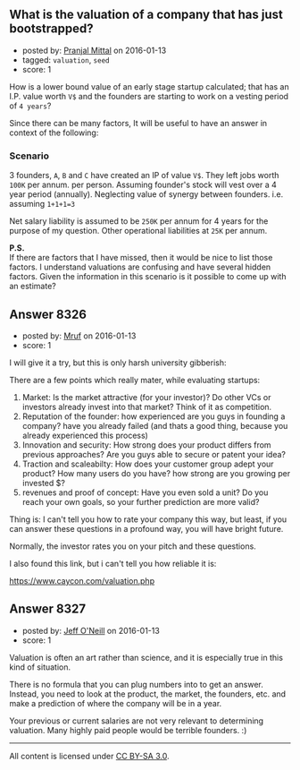 ## What is the valuation of a company that has just bootstrapped?

- posted by: [Pranjal Mittal](https://stackexchange.com/users/2037179/pranjal-mittal) on 2016-01-13
- tagged: `valuation`, `seed`
- score: 1

How is a lower bound value of an early stage startup calculated; that has an I.P. value worth `V$` and the founders are starting to work on a vesting period of `4 years`?

Since there can be many factors, It will be useful to have an answer in context of the following:

### Scenario
3 founders, `A`, `B` and `C` have created an IP of value `V$`. They left jobs worth `100K` per annum. per person. Assuming founder's stock will vest over a 4 year period (annually). Neglecting value of synergy between founders. i.e. assuming `1+1+1=3`

Net salary liability is assumed to be `250K` per annum for 4 years for the purpose of my question. Other operational liabilities at `25K` per annum.

**P.S.**  
If there are factors that I have missed, then it would be nice to list those factors. I understand valuations are confusing and have several hidden factors. Given the information in this scenario is it possible to come up with an estimate?


## Answer 8326

- posted by: [Mruf](https://stackexchange.com/users/3246202/mruf) on 2016-01-13
- score: 1

I will give it a try, but this is only harsh university gibberish:

There are a few points which really mater, while evaluating startups:

 1. Market: Is the market attractive (for your investor)? Do other VCs or investors already invest into that market? Think of it as competition.
 2. Reputation of the founder: how experienced are you guys in founding a company? have you already failed (and thats a good thing, because you already experienced this process)
 3. Innovation and security: How strong does your product differs from previous approaches? Are you guys able to secure or patent your idea?
 4. Traction and scaleabilty: How does your customer group adept your product? How many users do you have? how strong are you growing per invested $?
 5. revenues and proof of concept: Have you even sold a unit? Do you reach your own goals, so your further prediction are more valid?

Thing is: I can't tell you how to rate your company this way, but least, if you can answer these questions in a profound way, you will have bright future.

Normally, the investor rates you on your pitch and these questions.

I also found this link, but i can't tell you how reliable it is:

https://www.caycon.com/valuation.php


## Answer 8327

- posted by: [Jeff O'Neill](https://stackexchange.com/users/46273/jeff-o-neill) on 2016-01-13
- score: 1

Valuation is often an art rather than science, and it is especially true in this kind of situation.

There is no formula that you can plug numbers into to get an answer.  Instead, you need to look at the product, the market, the founders, etc. and make a prediction of where the company will be in a year.

Your previous or current salaries are not very relevant to determining valuation.  Many highly paid people would be terrible founders. :)



---

All content is licensed under [CC BY-SA 3.0](https://creativecommons.org/licenses/by-sa/3.0/).
